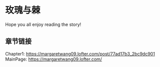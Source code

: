 # 玫瑰与棘
Hope you all enjoy reading the story!

## 章节链接
Chapter1: https://margaretwang09.lofter.com/post/77ad17b3_2bc9dc901
MainPage: https://margaretwang09.lofter.com/
